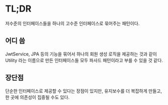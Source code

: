 # TL;DR

저수준의 인터페이스들을 하나의 고수준 인터페이스로 묶어주는 패턴이다.

## 어디 씀

JwtService, JPA 등의 기능을 묶어서 하나의 회원 생성 로직을 제공하는 것과 같이 Utility 라는 이름으로 만든 인터페이스들 모두 파사드 패턴이라고 부를 수 있을 것 같다.

## 장단점

단순한 인터페이스로 제공할 수 있다는 장점이 있지만, 유지보수를 더 복잡하게 만들고, 한 곳에 의존성이 집중될 수도 있다.
